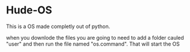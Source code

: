# Hude-OS
This is a OS made completly out of python.

when you downlode the files you are going to need to add a folder cauled "user" and then run the file named "os.command". That will start the OS
